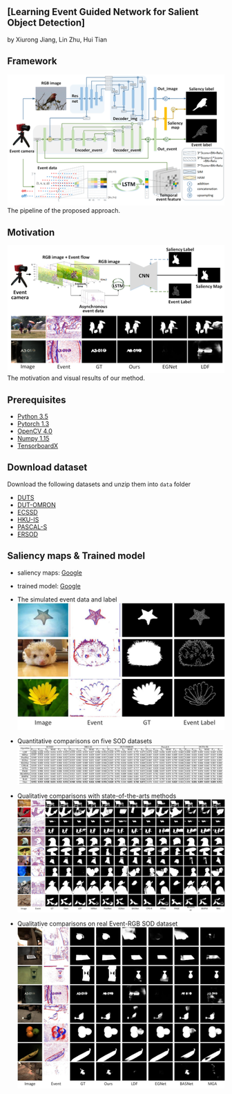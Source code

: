 ## [Learning Event Guided Network for Salient Object Detection]
by Xiurong Jiang, Lin Zhu, Hui Tian

## Framework
![framework](./fig/framework.png)   The pipeline of the proposed approach.
## Motivation
![motivation](./fig/motivation.png)   The motivation and visual results of our method.



## Prerequisites
- [Python 3.5](https://www.python.org/)
- [Pytorch 1.3](http://pytorch.org/)
- [OpenCV 4.0](https://opencv.org/)
- [Numpy 1.15](https://numpy.org/)
- [TensorboardX](https://github.com/lanpa/tensorboardX)

## Download dataset
Download the following datasets and unzip them into `data` folder

- [DUTS](http://saliencydetection.net/duts/)
- [DUT-OMRON](http://saliencydetection.net/dut-omron/)
- [ECSSD](http://www.cse.cuhk.edu.hk/leojia/projects/hsaliency/dataset.html)
- [HKU-IS](https://i.cs.hku.hk/~gbli/deep_saliency.html)
- [PASCAL-S](http://cbi.gatech.edu/salobj/)
- [ERSOD](https://drive.google.com/drive/folders/14Tp9r_3wtR2GchHUWZHYV8SuEjkAxmiT?usp=sharing)




## Saliency maps & Trained model
- saliency maps: [Google](https://drive.google.com/drive/folders/1pShDP81zv-sSrgW9Jmfa5jrr0iLpdJLB?usp=sharing)
- trained model: [Google](https://drive.google.com/drive/folders/1oyVzw0mwSLVEXydtEQLAB5DvEu84gbHV?usp=sharing)
- The simulated event data and label
![label](./fig/label.png) 
- Quantitative comparisons on five SOD datasets
![performace](./fig/quantitative.png)


- Qualitative comparisons with state-of-the-arts methods
![sample](./fig/exp1.png)
- Qualitative comparisons on real Event-RGB SOD dataset
![sample](./fig/exp2.png)
